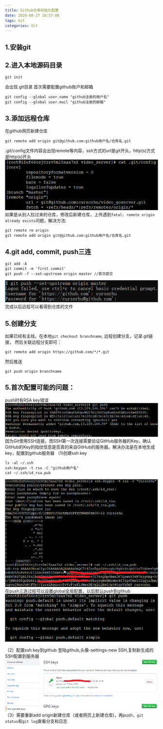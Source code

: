 ```yaml
---
title: Github仓库初始化配置
date: 2020-08-27 10:57:00
tags: Git
categories: Git
---
```


## 1.安装git
## 2.进入本地源码目录

    git init

会出现.git目录
首次需要配置github账户和邮箱

    git config --global user.name "github注册的用户名"
    git config --global user.mail "github注册的邮箱"

## 3.添加远程仓库
在github网页新建仓库

    git remote add origin git@github.com:github用户名/仓库名.git

.git/config文件内容会出现remote等内容，ssh方式的url是git开头，http(s)方式是http(s)开头
![image-20221205111653141](https://raw.githubusercontent.com/cursorhu/blog-images-on-picgo/master/images/202212051116187.png)
如果是从别人拉过来的仓库，修改后新建仓库，上传遇到`fatal: remote origin already exists`问题，解决方法:

    git remote rm origin
    git remote add origin git@github.com:github用户名/仓库名.git

## 4.git add, commit, push三连

    git add -A
    git commit -m 'first commit'
    git push -f --set-upstream origin master //首次提交

![image-20221205111703940](https://raw.githubusercontent.com/cursorhu/blog-images-on-picgo/master/images/202212051117987.png)
完成以后远程可以看得到仓库的文件   

## 5.创建分支
如果已经有主线，在本地`git checkout branchname`, 远程创建分支，记录.git链接， 然后关联远程分支即可：

    git remote add origin https://github.com/*/*.git

然后推送

    git push origin branchname

## 5.首次配置可能的问题：
push时有RSA key错误
![image-20221205111713234](https://raw.githubusercontent.com/cursorhu/blog-images-on-picgo/master/images/202212051117281.png)
因为Git使用SSH连接，而SSH第一次连接需要验证GitHub服务器的Key。确认GitHub的Key的指纹信息是否真的来自GitHub的服务器。解决办法是在本地生成key，配置到github服务器
（1)创建ssh key

    ls -al ~/.ssh
    ssh-keygen -t rsa -C "github用户名"
    cat ~/.ssh/id_rsa.pub
![image-20221205111721197](https://raw.githubusercontent.com/cursorhu/blog-images-on-picgo/master/images/202212051117255.png)
在push三连过程可以设置global全局配置，以后默认push到github
![image-20221205111728996](https://raw.githubusercontent.com/cursorhu/blog-images-on-picgo/master/images/202212051117055.png)

（2）配置ssh key到github
登陆github,头像-settings-new SSH,复制新生成的SSH配置到服务器
![image-20221205111737339](https://raw.githubusercontent.com/cursorhu/blog-images-on-picgo/master/images/202212051117386.png)
（3）需要重新add origin新建仓库（或者网页上新建仓库)，再push，`git status`和`git log`查看分支和日志

​    